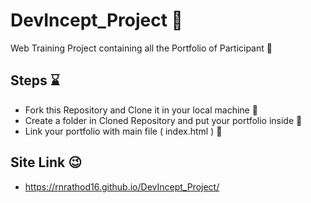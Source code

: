 # DevIncept_Project :fallen_leaf:
Web Training Project containing all the Portfolio of Participant :seedling:

## Steps :hourglass:
-  Fork this Repository and Clone it in your local machine :wind_chime:
-  Create a folder in Cloned Repository and put your portfolio inside :balloon:
-  Link your portfolio with main file ( index.html ) :palm_tree:

## Site Link :wink:
- https://rnrathod16.github.io/DevIncept_Project/
